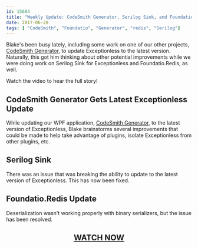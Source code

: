 ```yaml
---
id: 15684
title: "Weekly Update: CodeSmith Generator, Serilog Sink, and Foundatio.Redis Updates"
date: 2017-06-28
tags: [ "CodeSmith", "Foundatio", "Generator", "redis", "Serilog"]
---
```


Blake's been busy lately, including some work on one of our other projects, [CodeSmith Generator](http://www.codesmithtools.com/product/generator), to update Exceptionless to the latest version. Naturally, this got him thinking about other potential improvements while we were doing work on Serilog Sink for Exceptionless and Foundatio.Redis, as well.

Watch the video to hear the full story!<!--more-->

## CodeSmith Generator Gets Latest Exceptionless Update

While updating our WPF application, [CodeSmith Generator](http://www.codesmithtools.com/product/generator), to the latest version of Exceptionless, Blake brainstorms several improvements that could be made to help take advantage of plugins, isolate Exceptionless from other plugins, etc.

## Serilog Sink

There was an issue that was breaking the ability to update to the latest version of Exceptionless. This has now been fixed.

## Foundatio.Redis Update

Deserialization wasn't working properly with binary serializers, but the issue has been resolved.

<h2 style="text-align: center;">
  <a href="https://youtu.be/bqhdaFdgr4M">WATCH NOW</a>
</h2>
